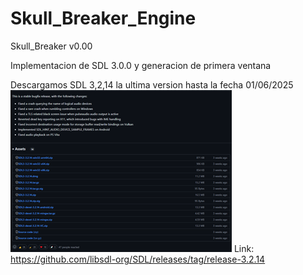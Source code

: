 # Skull_Breaker_Engine
Skull_Breaker v0.00

Implementacion de SDL 3.0.0 y generacion de primera ventana

Descargamos SDL 3,2,14 la ultima version hasta la fecha 01/06/2025
![pagina oficial SDL](Imagenes/SDL.png)
Link: https://github.com/libsdl-org/SDL/releases/tag/release-3.2.14